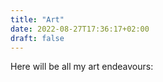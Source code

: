 ```yaml
---
title: "Art"
date: 2022-08-27T17:36:17+02:00
draft: false
---
```

Here will be all my art endeavours: 
